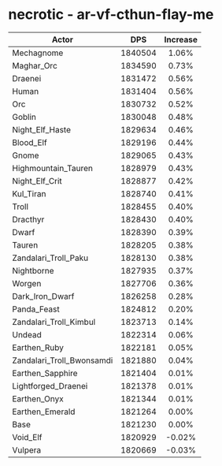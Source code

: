 # necrotic - ar-vf-cthun-flay-me
| Actor | DPS | Increase |
|---|:---:|:---:|
|Mechagnome|1840504|1.06%|
|Maghar_Orc|1834590|0.73%|
|Draenei|1831472|0.56%|
|Human|1831404|0.56%|
|Orc|1830732|0.52%|
|Goblin|1830048|0.48%|
|Night_Elf_Haste|1829634|0.46%|
|Blood_Elf|1829196|0.44%|
|Gnome|1829065|0.43%|
|Highmountain_Tauren|1828979|0.43%|
|Night_Elf_Crit|1828877|0.42%|
|Kul_Tiran|1828740|0.41%|
|Troll|1828455|0.40%|
|Dracthyr|1828430|0.40%|
|Dwarf|1828390|0.39%|
|Tauren|1828205|0.38%|
|Zandalari_Troll_Paku|1828130|0.38%|
|Nightborne|1827935|0.37%|
|Worgen|1827706|0.36%|
|Dark_Iron_Dwarf|1826258|0.28%|
|Panda_Feast|1824812|0.20%|
|Zandalari_Troll_Kimbul|1823713|0.14%|
|Undead|1822314|0.06%|
|Earthen_Ruby|1822181|0.05%|
|Zandalari_Troll_Bwonsamdi|1821880|0.04%|
|Earthen_Sapphire|1821404|0.01%|
|Lightforged_Draenei|1821378|0.01%|
|Earthen_Onyx|1821344|0.01%|
|Earthen_Emerald|1821264|0.00%|
|Base|1821230|0.00%|
|Void_Elf|1820929|-0.02%|
|Vulpera|1820669|-0.03%|
